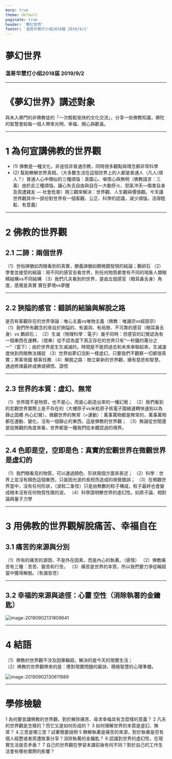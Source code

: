 ```yaml
---
marp: true
theme: default
paginate: true
header: '夢幻世界'
footer: '温哥华慧灯小组2018届 2019/9/2'
---
```


# 夢幻世界

### 温哥华慧灯小组2018届 2019/9/2

---



# 《夢幻世界》講述對象 
與未入佛門的非佛教徒的「一次輕鬆愉快的文化交流」，分享一些佛教知識，佛陀的智慧會給每一個人帶來光明、幸福、開心與歡喜。

---

# 1 為何宣講佛教的世界觀
  - (1) 佛教是一種文化，非迷信非普通宗教，同時很多觀點與理念都非常科學
  - (2) 幫助瞭解世界真相，（大多數生活在這個世界上的人都是普通人（凡人/煩人？）普通人心中類似的三種煩惱：貪圖心、嗔恨心與無明（佛教語言：三毒）由於此三種煩惱，讓心失去自由與自在—大動肝火、怒氣沖天—傷害自身及周遭親友 — 社會危害）用三觀來解決：世界觀、人生觀與價值觀。今天講世界觀其中一部份對世界有一個客觀、公正、科學的認識，減少煩惱，活得輕鬆、有意義）


---

# 2 佛教的世界觀
## 2.1 二諦：兩個世界
  （1）世俗諦猶如肉眼看到的真實，勝義諦猶如顯微鏡發現的結論；鵝卵石
  （2）學會並接受的結論：用不同的感官去看世界，則任何物質都會有不同的現象人類眼睛結構vs不同結構
（3）我們凡夫看到的世界，是由五個感官（眼耳鼻舌身）角度，感覺是真實 實在夢境vs夢醒
 
---

## 2.2 狹隘的感官：錯誤的結論與解脫之路
是否有客觀存在的世界爭論：唯心主義vs唯物主義（佛教：唯識宗vs經部宗）
 （1）我們所有觀念的來自於狹隘的、有漏洞、有局限、不可靠的感官（眼耳鼻舌身）vs 鵝卵石；
 （2）生滅（物理科學：電子）幾乎同時：但感官的幻覺認為有一個東西在運轉，（燈串）從不認為當下真正存在的世界只有“一秒鐘的萬分之一”（當下）；由於世界是生生滅滅的，時間是不能把過去和未來串聯起來，生滅速度快到肉眼無法捕捉
 （3）世界如夢幻泡影一樣虛幻，只要我們不觀察一切都很真實；黑客帝國 駭客任務
 （4）解脫之路：樹立嶄新的世界觀，擁有慈悲和智慧，通過修煉最終成佛或頓悟、證悟

---

## 2.3 世界的本質：虛幻、無常
 （1）世界既不是物質，也不是心，而是心創造出來的一種幻覺；
 （2）我們看到的宏觀世界實際上是不存在的（大樓原子vs米粒原子核電子圍繞運轉快速到以為靜止固體 內心幻覺），微觀世界的無常（=運動）：萬事萬物都是無常的，萬事萬物都在運動、變化，沒有一個靜止的東西，這是佛教的世界觀；
 （3）無論從世間還是從微觀的角度來看，世界都是一種我們從未體認過的境界。

---

## 2.4 色即是空，空即是色：真實的宏觀世界在微觀世界是虛幻的
 （1）我們眼看見的物質，可以通過顏色、形狀兩個方面來表述；
 （2）科學：世界上並沒有顏色這個東西，只是因光波的長短而造成的視覺錯誤；
 （3）在微觀世界當中，沒有任何形狀，（波粒二象性）只是由無數的粒子構成，粒子最終也會變成根本沒有任何物質性徵的波。
（4）科學證明瞭世界的虛幻性。如原子論、相對論與量子力學

---

# 3 用佛教的世界觀解脫痛苦、幸福自在
## 3.1 痛苦的來源與分別
（1）所有的痛苦的源頭，不是外在因素，而是內心的執著。（感情）
（2）佛教痛苦有三種：苦苦、變苦和行苦。
（3）痛苦是世界的本質，所以我們要力爭從輪廻當中獲得解脫。（有漏皆苦）

---

## 3.2 幸福的來源與途徑：心靈 空性（消除執著的金鑰匙）

![image-20190902131809641](/Users/jzhang@ca.ibm.com/tmp/Untitled.assets/image-20190902131809641.png)

---

# 4 結語
（1）佛教的世界觀不涉及因果輪廻，解決的是今天的現實生活；  
（2）佛教的世界觀帶來的是：應對現實問題的竅訣、積極智慧的心理準備，
 


![image-20190902130611989](/Users/jzhang@ca.ibm.com/tmp/Untitled.assets/image-20190902130611989.png)

---

# 學修檢驗

1 為何要宣講佛教的世界觀，對於解除痛苦、尋求幸福具有怎麼樣的意義？
2 凡夫的世界觀是怎樣的？而它又是如何形成的？
3 如何理解世界的本質是虛幻、無常？
4.三苦是哪三苦？試著簡要說明
5 瞭解執著是痛苦的來源，對於執著是否有個人經歷或者周遭故事分享？消除執著的金鑰匙？
6 認識到世界的虛幻性，在現實生活是否矛盾？
7 自己的世界觀在學習本課前後有何不同？對於自己的工作生活會有哪些實際的影響？

